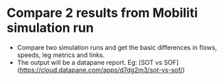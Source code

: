 # Compare 2 results from Mobiliti simulation run

- Compare two simulation runs and get the basic differences in flows, speeds, leg metrics and links.
- The output will be a datapane report. Eg: [SOT vs SOF] (https://cloud.datapane.com/apps/d7dg2m3/sot-vs-sof/)

